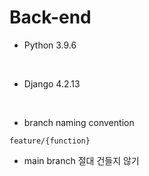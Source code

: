 # Back-end

- Python 3.9.6

<br>

- Django 4.2.13

<br>

- branch naming convention

```
feature/{function}
```


- main branch 절대 건들지 않기

